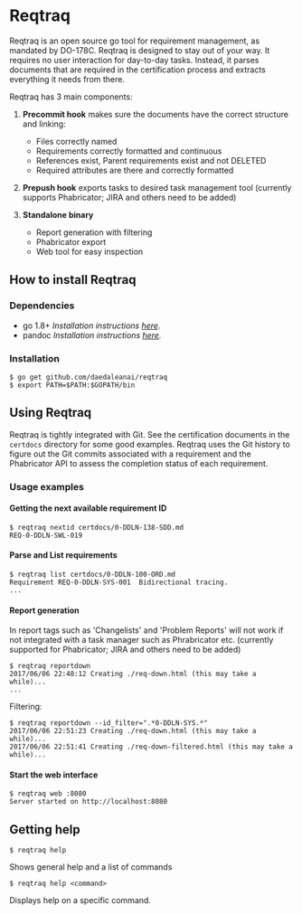 # Reqtraq


Reqtraq is an open source go tool for requirement management, as mandated by
DO-178C.
Reqtraq is designed to stay out of your way. It requires no user interaction for day-to-day tasks.
Instead, it parses documents that are required in the certification process and extracts everything
it needs from there.

Reqtraq has 3 main components:
1. **Precommit hook** makes sure the documents have the correct structure and linking:
   * Files correctly named
   * Requirements correctly formatted and continuous
   * References exist, Parent requirements exist and not DELETED
   * Required attributes are there and correctly formatted

2. **Prepush hook** exports tasks to desired task management tool (currently supports Phabricator; JIRA and others need to be added)

3. **Standalone binary**
   * Report generation with filtering
   * Phabricator export
   * Web tool for easy inspection



## How to install Reqtraq
### Dependencies
  * go 1.8+ *Installation instructions [here](https://golang.org/doc/install).*
  * pandoc *Installation instructions [here](https://pandoc.org/installing.html).*


### Installation
```
$ go get github.com/daedaleanai/reqtraq
$ export PATH=$PATH:$GOPATH/bin
```

## Using Reqtraq
Reqtraq is tightly integrated with Git. See the certification documents in the `certdocs` directory for some good examples.
Reqtraq uses the Git history to figure out the Git commits associated with a requirement and the Phabricator API to assess the completion status of each requirement.

### Usage examples
#### Getting the next available requirement ID
```
$ reqtraq nextid certdocs/0-DDLN-138-SDD.md
REQ-0-DDLN-SWL-019
```

#### Parse and List requirements
```
$ reqtraq list certdocs/0-DDLN-100-ORD.md
Requirement REQ-0-DDLN-SYS-001  Bidirectional tracing.
...
```

#### Report generation
In report tags such as 'Changelists' and 'Problem Reports' will not work if not integrated with a task manager such as Phrabricator etc. (currently supported for Phabricator; JIRA and others need to be added)
```
$ reqtraq reportdown
2017/06/06 22:48:12 Creating ./req-down.html (this may take a while)...
...
```
Filtering:
```
$ reqtraq reportdown --id_filter=".*0-DDLN-SYS.*"
2017/06/06 22:51:23 Creating ./req-down.html (this may take a while)...
2017/06/06 22:51:41 Creating ./req-down-filtered.html (this may take a while)...
```

#### Start the web interface
```
$ reqtraq web :8080
Server started on http://localhost:8080
```

## Getting help
```
$ reqtraq help
```
Shows general help and a list of commands
```
$ reqtraq help <command>
```
Displays help on a specific command.
